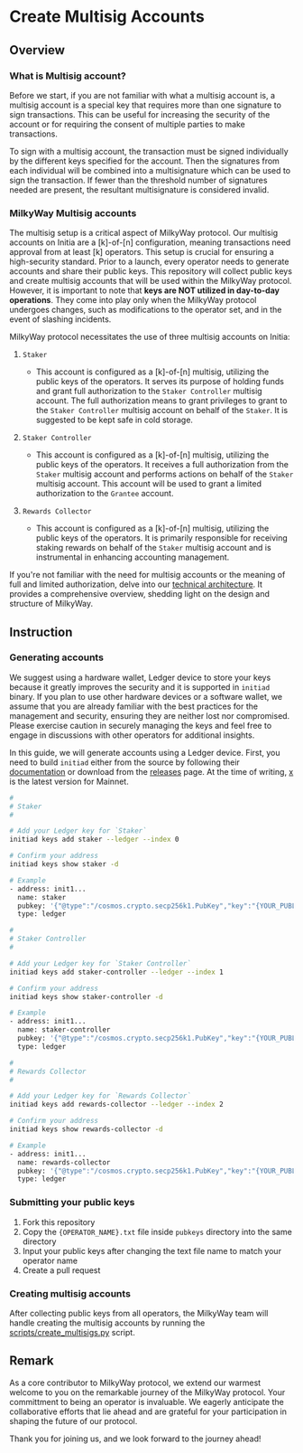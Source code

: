 # Create Multisig Accounts

## Overview

### What is Multisig account?

Before we start, if you are not familiar with what a multisig account is, a multisig account is a special key that requires more than one signature to sign transactions. This can be useful for increasing the security of the account or for requiring the consent of multiple parties to make transactions.

To sign with a multisig account, the transaction must be signed individually by the different keys specified for the account. Then the signatures from each individual will be combined into a multisignature which can be used to sign the transaction. If fewer than the threshold number of signatures needed are present, the resultant multisignature is considered invalid.

### MilkyWay Multisig accounts

The multisig setup is a critical aspect of MilkyWay protocol. Our multisig accounts on Initia are a [k]-of-[n] configuration, meaning transactions need approval from at least [k] operators. This setup is crucial for ensuring a high-security standard. Prior to a launch, every operator needs to generate accounts and share their public keys. This repository will collect public keys and create multisig accounts that will be used within the MilkyWay protocol. However, it is important to note that **keys are NOT utilized in day-to-day operations**. They come into play only when the MilkyWay protocol undergoes changes, such as modifications to the operator set, and in the event of slashing incidents.

MilkyWay protocol necessitates the use of three multisig accounts on Initia:

1. `Staker`

   - This account is configured as a [k]-of-[n] multisig, utilizing the public keys of the operators. It serves its purpose of holding funds and grant full authorization to the `Staker Controller` multisig account. The full authorization means to grant privileges to grant to the `Staker Controller` multisig account on behalf of the `Staker`. It is suggested to be kept safe in cold storage.

2. `Staker Controller`

   - This account is configured as a [k]-of-[n] multisig, utilizing the public keys of the operators. It receives a full authorization from the `Staker` multisig account and performs actions on behalf of the `Staker` multisig account. This account will be used to grant a limited authorization to the `Grantee` account.

3. `Rewards Collector`
   - This account is configured as a [k]-of-[n] multisig, utilizing the public keys of the operators. It is primarily responsible for receiving staking rewards on behalf of the `Staker` multisig account and is instrumental in enhancing accounting management.

If you're not familiar with the need for multisig accounts or the meaning of full and limited authorization, delve into our [technical architecture](https://github.com/milkyway-labs/architecture). It provides a comprehensive overview, shedding light on the design and structure of MilkyWay.

## Instruction

### Generating accounts

We suggest using a hardware wallet, Ledger device to store your keys because it greatly improves the security and it is supported in `initiad` binary. If you plan to use other hardware devices or a software wallet, we assume that you are already familiar with the best practices for the management and security, ensuring they are neither lost nor compromised. Please exercise caution in securely managing the keys and feel free to engage in discussions with other operators for additional insights.

In this guide, we will generate accounts using a Ledger device. First, you need to build `initiad` either from the source by following their [documentation](https://docs.initia.xyz/build-on-initia/initiad) or download from the [releases](https://github.com/initia-labs/initia/releases) page. At the time of writing, [x](y) is the latest version for Mainnet.

```bash
#
# Staker
#

# Add your Ledger key for `Staker`
initiad keys add staker --ledger --index 0

# Confirm your address
initiad keys show staker -d

# Example
- address: init1...
  name: staker
  pubkey: '{"@type":"/cosmos.crypto.secp256k1.PubKey","key":"{YOUR_PUBLIC_KEY}"}'
  type: ledger

#
# Staker Controller
#

# Add your Ledger key for `Staker Controller`
initiad keys add staker-controller --ledger --index 1

# Confirm your address
initiad keys show staker-controller -d

# Example
- address: init1...
  name: staker-controller
  pubkey: '{"@type":"/cosmos.crypto.secp256k1.PubKey","key":"{YOUR_PUBLIC_KEY}"}'
  type: ledger

#
# Rewards Collector
#

# Add your Ledger key for `Rewards Collector`
initiad keys add rewards-collector --ledger --index 2

# Confirm your address
initiad keys show rewards-collector -d

# Example
- address: init1...
  name: rewards-collector
  pubkey: '{"@type":"/cosmos.crypto.secp256k1.PubKey","key":"{YOUR_PUBLIC_KEY}"}'
  type: ledger
```

### Submitting your public keys

1. Fork this repository
2. Copy the `{OPERATOR_NAME}.txt` file inside `pubkeys` directory into the same directory
3. Input your public keys after changing the text file name to match your operator name
4. Create a pull request

### Creating multisig accounts

After collecting public keys from all operators, the MilkyWay team will handle creating the multisig accounts by running the [scripts/create_multisigs.py](./scripts/create_multisigs.py) script.

## Remark

As a core contributor to MilkyWay protocol, we extend our warmest welcome to you on the remarkable journey of the MilkyWay protocol. Your committment to being an operator is invaluable. We eagerly anticipate the collaborative efforts that lie ahead and are grateful for your participation in shaping the future of our protocol.

Thank you for joining us, and we look forward to the journey ahead!
